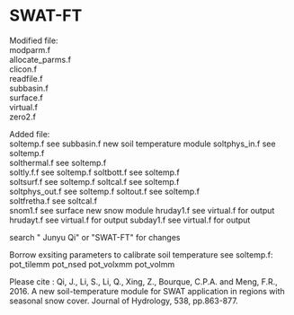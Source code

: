 # SWAT-FT
Modified file:	
modparm.f		
allocate_parms.f		
clicon.f		
readfile.f		
subbasin.f		
surface.f		
virtual.f		
zero2.f		
		
Added file:		
soltemp.f	see subbasin.f	new soil temperature module
soltphys_in.f	see soltemp.f	
solthermal.f	see soltemp.f	
soltly.f.f 	see soltemp.f
soltbott.f	see soltemp.f	
soltsurf.f	see soltemp.f
soltcal.f	see soltemp.f	
soltphys_out.f	see soltemp.f
soltout.f	see soltemp.f	
soltfretha.f	see soltcal.f	
snom1.f	see surface	new snow module
hruday1.f	see virtual.f	for output
hrudayt.f	see virtual.f	for output
subday1.f	see virtual.f	for output
		
search " Junyu Qi" or "SWAT-FT" for changes		

Borrow exsiting parameters to calibrate soil temperature see soltemp.f:
pot_tilemm
pot_nsed
pot_volxmm
pot_volmm

Please cite : Qi, J., Li, S., Li, Q., Xing, Z., Bourque, C.P.A. and Meng, F.R., 2016. A new soil-temperature module for SWAT application in regions with seasonal snow cover. Journal of Hydrology, 538, pp.863-877.
